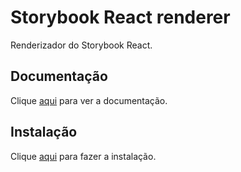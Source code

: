 # Storybook React renderer

Renderizador do Storybook React.

## Documentação

Clique [aqui](https://github.com/storybookjs/storybook/tree/next/code/renderers/react) para ver a documentação.

## Instalação

Clique [aqui](https://www.npmjs.com/package/@storybook/react) para fazer a instalação.